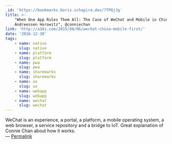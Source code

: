 ```yaml
---
_id: 'https://bookmarks.boris.schapira.dev/?TPQjJg'
title: >-
    "When One App Rules Them All: The Case of WeChat and Mobile in China –
    Andreessen Horowitz", @conniechan
link: 'http://a16z.com/2015/08/06/wechat-china-mobile-first/'
date: '2016-12-30'
tags:
    - name: native
      slug: native
    - name: platform
      slug: platform
    - name: pwa
      slug: pwa
    - name: sharemarks
      slug: sharemarks
    - name: ux
      slug: ux
    - name: webapp
      slug: webapp
    - name: wechat
      slug: wechat
---
```


WeChat is an experience, a portal, a platform, a mobile operating system, a web
browser, a service repository and a bridge to IoT. Great explanation of Connie
Chan about how it works. <br>&#8212;
<a href="https://bookmarks.boris.schapira.dev/?TPQjJg" title="Permalink">Permalink</a>

